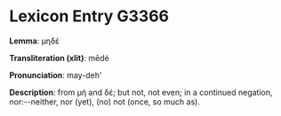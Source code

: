 # Lexicon Entry G3366

**Lemma**: μηδέ

**Transliteration (xlit)**: mēdé

**Pronunciation**: may-deh'

**Description**:
from μή and δέ; but not, not even; in a continued negation, nor:--neither, nor (yet), (no) not (once, so much as).
